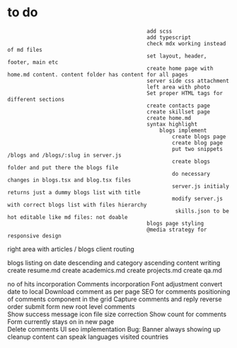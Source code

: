 # to do

                                                add scss
                                                add typescript
                                                check mdx working instead of md files
                                                set layout, header, footer, main etc
                                                create home page with home.md content. content folder has content for all pages
                                                server side css attachment
                                                left area with photo
                                                Set proper HTML tags for different sections
                                                create contacts page
                                                create skillset page
                                                create home.md
                                                syntax highlight
                                                    blogs implement
                                                        create blogs page
                                                        create blog page
                                                        put two snippets /blogs and /blogs/:slug in server.js
                                                        create blogs folder and put there the blogs file
                                                        do necessary changes in blogs.tsx and blog.tsx files
                                                        server.js initialy returns just a dummy blogs list with title
                                                        modify server.js with correct blogs list with files hierarchy
                                                         skills.json to be hot editable like md files: not doable
                                                blogs page styling
                                                @media strategy for responsive design

right area with articles / blogs
                                                client routing
                                                        
blogs listing on date descending and category ascending
content writing                                             
 create resume.md
 create academics.md
 create projects.md
 create qa.md
                                                
no of hits incorporation
Comments incorporation
                    Font adjustment
                    convert date to local
                    Download comment as per page
                    SEO for comments
                    positioning of comments component in the grid
                    Capture comments and reply
                    reverse order
                    submit form
                    new root level comments                    
                    Show success message
                    icon file size correction
                    Show count for comments
                    Form currently stays on in new page                 
    Delete comments UI
seo implementation
Bug: Banner always showing up                                 
cleanup
content
 can speak languages
 visited countries
                                               